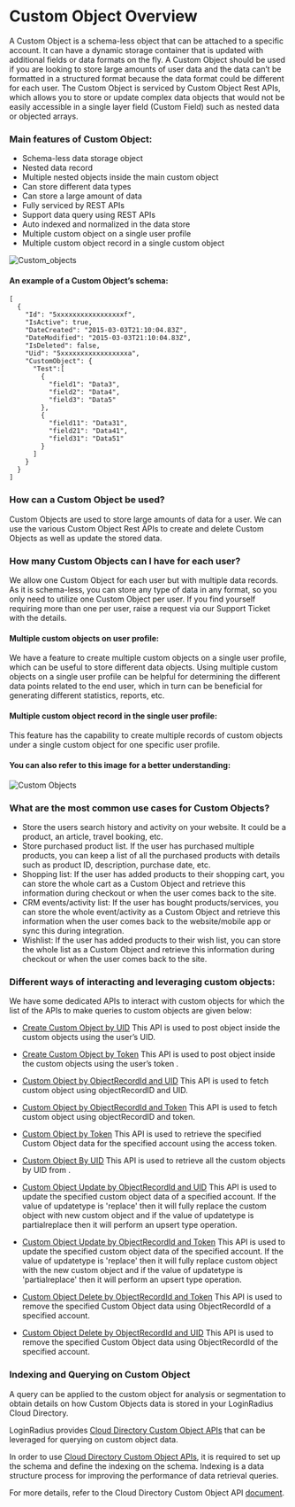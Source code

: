 # Custom Object Overview

A Custom Object is a schema-less object that can be attached to a specific account. It can have a dynamic storage container that is updated with additional fields or data formats on the fly.  A Custom Object should be used if you are looking to store large amounts of user data and the data can’t be formatted in a structured format because the data format could be different for each user. The Custom Object is serviced by Custom Object Rest APIs, which allows you to store or update complex data objects that would not be easily accessible in a single layer field (Custom Field) such as nested data or objected arrays.

### Main features of Custom Object:

- Schema-less data storage object
- Nested data record
- Multiple nested objects inside the main custom object
- Can store different data types
- Can store a large amount of data
- Fully serviced by REST APIs
- Support data query using REST APIs
- Auto indexed and normalized in the data store
- Multiple custom object on a single user profile
- Multiple custom object record in a single custom object

![Custom_objects](https://apidocs.lrcontent.com/images/Custom-Object_54165cca84d0759357.92059160.png "Custom_objects")


#### An example of a Custom Object’s schema:

```
[
  {
    "Id": "5xxxxxxxxxxxxxxxxxf",
    "IsActive": true,
    "DateCreated": "2015-03-03T21:10:04.83Z",
    "DateModified": "2015-03-03T21:10:04.83Z",
    "IsDeleted": false,
    "Uid": "5xxxxxxxxxxxxxxxxxa",
    "CustomObject": {
      "Test":[
        {
          "field1": "Data3",
          "field2": "Data4",
          "field3": "Data5"
        },
        {
          "field11": "Data31",
          "field21": "Data41",
          "field31": "Data51"
        }
      ]
    }
  }
]
```

 
 
 
### How can a Custom Object be used?

Custom Objects are used to store large amounts of data for a user. We can use the various Custom Object Rest APIs to create and delete Custom Objects as well as update the stored data.
 
### How many Custom Objects can I have for each user?

We allow one Custom Object for each user but with multiple data records. As it is schema-less, you can store any type of data in any format, so you only need to utilize one Custom Object per user. If you find yourself requiring more than one per user, raise a request via our Support Ticket with the details.
 
#### Multiple custom objects on user profile:

We have a feature to create multiple custom objects on a single user profile, which can be useful to store different data objects. Using multiple custom objects on a single user profile can be helpful for determining the different data points related to the end user, which in turn can be beneficial for generating different statistics, reports, etc. 
 
#### Multiple custom object record in the single user profile:

This feature has the capability to create multiple records of custom objects under a single custom object for one specific user profile.


#### You can also refer to this image for a better understanding:

![Custom Objects](https://apidocs.lrcontent.com/images/image_117185d05557859b659.93794032.png "Custom Objects")
 
 ### What are the most common use cases for Custom Objects?

- Store the users search history and activity on your website. It could be a product, an article, travel booking, etc.
- Store purchased product list. If the user has purchased multiple products, you can keep a list of all the purchased products with details such as product ID, description, purchase date, etc.
- Shopping list: If the user has added products to their shopping cart, you can store the whole cart as a Custom Object and retrieve this information during checkout or when the user comes back to the site.
- CRM events/activity list: If the user has bought products/services, you can store the whole event/activity as a Custom Object and retrieve this information when the user comes back to the website/mobile app or sync this during integration.
- Wishlist: If the user has added products to their wish list, you can store the whole list as a Custom Object and retrieve this information during checkout or when the user comes back to the site.


### Different ways of interacting and leveraging custom objects:

We have some dedicated APIs to interact with custom objects for which the list of the APIs to make queries to custom objects are given below:

- [Create Custom Object by UID](https://www.loginradius.com/docs/api/v2/customer-identity-api/custom-object/create-custom-object-by-uid)
This API is used to post object inside the custom objects using the user’s UID.

- [Create Custom Object by Token](https://www.loginradius.com/docs/api/v2/customer-identity-api/custom-object/create-custom-object-by-token)
This API is used to post object inside the custom objects using the user’s token
.
- [Custom Object by ObjectRecordId and UID](https://www.loginradius.com/docs/api/v2/customer-identity-api/custom-object/custom-object-by-objectrecordid-and-uid)
This API is used to fetch custom object using objectRecordID and UID.

- [Custom Object by ObjectRecordId and Token](https://www.loginradius.com/docs/api/v2/customer-identity-api/custom-object/custom-object-by-objectrecordid-and-token)
This API is used to fetch custom object using objectRecordID and token.

- [Custom Object by Token](https://www.loginradius.com/docs/api/v2/customer-identity-api/custom-object/custom-object-by-token)
This API is used to retrieve the specified Custom Object data for the specified account using the      access token.

- [Custom Object By UID](https://www.loginradius.com/docs/api/v2/customer-identity-api/custom-object/custom-object-by-uid)
This API is used to retrieve all the custom objects by UID from .

- [Custom Object Update by ObjectRecordId and UID](https://www.loginradius.com/docs/api/v2/customer-identity-api/custom-object/custom-object-update-by-objectrecordid-and-uid)
This API is used to update the specified custom object data of a specified account. If the value of updatetype is 'replace' then it will fully replace the custom object with new custom object and if the value of updatetype is partialreplace then it will perform an upsert type operation.

- [Custom Object Update by ObjectRecordId and Token](https://www.loginradius.com/docs/api/v2/customer-identity-api/custom-object/custom-object-update-by-objectrecordid-and-token)
This API is used to update the specified custom object data of the specified account. If the value of updatetype is 'replace' then it will fully replace custom object with the new custom object and if the value of updatetype is 'partialreplace' then it will perform an upsert type operation.

- [Custom Object Delete by ObjectRecordId and Token](https://www.loginradius.com/docs/api/v2/customer-identity-api/custom-object/custom-object-delete-by-objectrecordid-and-token)
This API is used to remove the specified Custom Object data using ObjectRecordId of a specified account.


- [Custom Object Delete by ObjectRecordId and UID](https://www.loginradius.com/docs/api/v2/customer-identity-api/custom-object/custom-object-delete-by-objectrecordid-and-uid)
This API is used to remove the specified Custom Object data using ObjectRecordId of the specified account.


### Indexing and Querying on Custom Object

A query can be applied to the custom object for analysis or segmentation to obtain details on how Custom Objects data is stored in your LoginRadius Cloud Directory.

LoginRadius provides [Cloud Directory Custom Object APIs](https://www.loginradius.com/docs/api/v2/cloud-directory-api/custom-object/overview#queryingbasicfields5) that can be leveraged for querying on custom object data.

In order to use [Cloud Directory Custom Object APIs](https://www.loginradius.com/docs/api/v2/cloud-directory-api/custom-object/overview#queryingbasicfields5), it is required to set up the schema and define the indexing on the schema. Indexing is a data structure process for improving the performance of data retrieval queries.

For more details, refer to the Cloud Directory Custom Object API [document](https://www.loginradius.com/docs/api/v2/cloud-directory-api/custom-object/overview).



